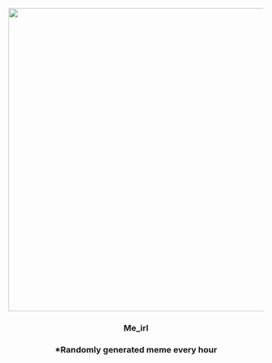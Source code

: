 <p align="center">
        <img src="https://i.redd.it/gsdfo8ib8ix91.jpg" width="600" height="600">
        </p>
        <h3 align="center">Me_irl</h3>
        <h3 align="center">*Randomly generated meme every hour</h3>
    